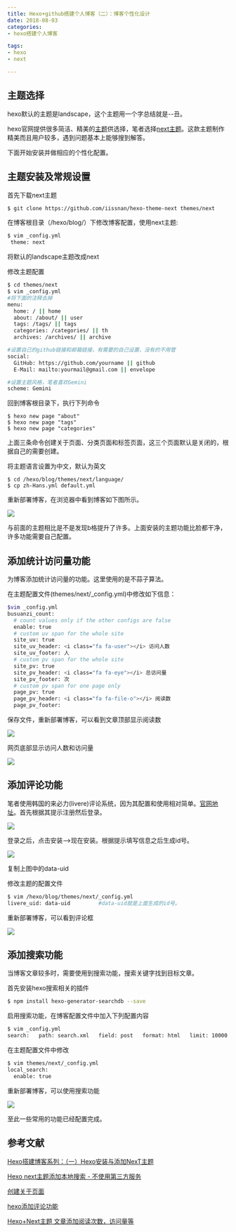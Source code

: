 ```yaml
---
title: Hexo+github搭建个人博客（二）：博客个性化设计
date: 2018-08-03
categories: 
- hexo搭建个人博客

tags:
- hexo
- next

---
```

## 主题选择
hexo默认的主题是landscape，这个主题用一个字总结就是--丑。

hexo官网提供很多简洁、精美的[主题](https://hexo.io/themes/)供选择，笔者选择[next主题](https://github.com/iissnan/hexo-theme-next)。这款主题制作精美而且用户较多，遇到问题基本上能够搜到解答。
<!-- more -->

下面开始安装并做相应的个性化配置。
## 主题安装及常规设置
首先下载next主题

``` bash
$ git clone https://github.com/iissnan/hexo-theme-next themes/next
```

在博客根目录（/hexo/blog/）下修改博客配置，使用next主题:

``` bash
$ vim _config.yml
 theme: next
```
将默认的landscape主题改成next

修改主题配置

``` bash
$ cd themes/next
$ vim _config.yml
#将下面的注释去掉
menu:
  home: / || home
  about: /about/ || user
  tags: /tags/ || tags
  categories: /categories/ || th
  archives: /archives/ || archive

#设置自己的github链接和邮箱链接，有需要的自己设置，没有的不用管
social:
  GitHub: https://github.com/yourname || github
  E-Mail: mailto:yourmail@gmail.com || envelope

#设置主题风格，笔者喜欢Gemini
scheme: Gemini     
```

回到博客根目录下，执行下列命令

``` 
$ hexo new page "about"
$ hexo new page "tags"
$ hexo new page "categories"
```
上面三条命令创建关于页面、分类页面和标签页面，这三个页面默认是关闭的，根据自己的需要创建。

将主题语言设置为中文，默认为英文
``` 
$ cd /hexo/blog/themes/next/language/
$ cp zh-Hans.yml default.yml
```

重新部署博客，在浏览器中看到博客如下图所示。

![](/images/hexo-next/next-page-1.png)

与前面的主题相比是不是发现b格提升了许多。上面安装的主题功能比脸都干净，许多功能需要自己配置。

## 添加统计访问量功能
为博客添加统计访问量的功能。这里使用的是不蒜子算法。

在主题配置文件(themes/next/_config.yml)中修改如下信息：

``` bash
$vim _config.yml
busuanzi_count:
  # count values only if the other configs are false
  enable: true
  # custom uv span for the whole site
  site_uv: true
  site_uv_header: <i class="fa fa-user"></i> 访问人数
  site_uv_footer: 人
  # custom pv span for the whole site
  site_pv: true
  site_pv_header: <i class="fa fa-eye"></i> 总访问量
  site_pv_footer: 次
  # custom pv span for one page only
  page_pv: true
  page_pv_header: <i class="fa fa-file-o"></i> 阅读数
  page_pv_footer:
```
保存文件，重新部署博客，可以看到文章顶部显示阅读数

![](/images/hexo-next/count-top.png)

网页底部显示访问人数和访问量

![](/images/hexo-next/count-bottom.png)

## 添加评论功能
笔者使用韩国的来必力(livere)评论系统，因为其配置和使用相对简单。[官网地址](https://livere.com/)。首先根据其提示注册然后登录。

![](/images/hexo-next/livere-install.png)

登录之后，点击安装—>现在安装。根据提示填写信息之后生成id号。

![](/images/hexo-next/livere-id.png)

复制上图中的data-uid

修改主题的配置文件

``` bash
$ vim /hexo/blog/themes/next/_config.yml
livere_uid: data-uid         #data-uid就是上面生成的id号。
```

重新部署博客，可以看到评论框

![](/images/hexo-next/livere-talk.png)
## 添加搜索功能
当博客文章较多时，需要使用到搜索功能，搜索关键字找到目标文章。

首先安装hexo搜索相关的插件

``` bash
$ npm install hexo-generator-searchdb --save
```

启用搜索功能，在博客配置文件中加入下列配置内容

``` bash
$ vim _config.yml
search:   path: search.xml   field: post   format: html   limit: 10000
```

在主题配置文件中修改

``` bash
$ vim themes/next/_config.yml
local_search:
  enable: true
```
重新部署博客，可以使用搜索功能

![](/images/hexo-next/search.png)

至此一些常用的功能已经配置完成。

## 参考文献
[Hexo搭建博客系列：（一）Hexo安装与添加NexT主题](https://www.jianshu.com/p/f6bf20c1e984)

[Hexo next主题添加本地搜索 - 不使用第三方服务
](http://hisen.me/20170407-Hexo%20next%E4%B8%BB%E9%A2%98%E6%B7%BB%E5%8A%A0%E6%9C%AC%E5%9C%B0%E6%90%9C%E7%B4%A2%20-%20%E4%B8%8D%E4%BD%BF%E7%94%A8%E7%AC%AC%E4%B8%89%E6%96%B9%E6%9C%8D%E5%8A%A1/)

[创建关于页面](https://github.com/iissnan/hexo-theme-next/wiki/%E5%88%9B%E5%BB%BA-%22%E5%85%B3%E4%BA%8E%E6%88%91%22-%E9%A1%B5%E9%9D%A2)

[hexo添加评论功能](https://blog.csdn.net/ganzhilin520/article/details/79048010)

[Hexo+Next主题 文章添加阅读次数，访问量等](https://blog.csdn.net/xr469786706/article/details/78166227)


